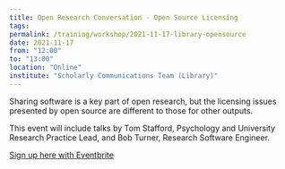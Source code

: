 ```yaml
---
title: Open Research Conversation - Open Source Licensing
tags:
permalink: /training/workshop/2021-11-17-library-opensource
date: 2021-11-17
from: "12:00"
to: "13:00"
location: "Online"
institute: "Scholarly Communications Team (Library)"
---
```


Sharing software is a key part of open research, but the licensing issues presented by open source are different to those for other outputs.

This event will include talks by Tom Stafford, Psychology and University Research Practice Lead, and Bob Turner, Research Software Engineer.

[Sign up here with Eventbrite](https://www.eventbrite.co.uk/e/open-research-conversation-open-source-licensing-tickets-178653927707)